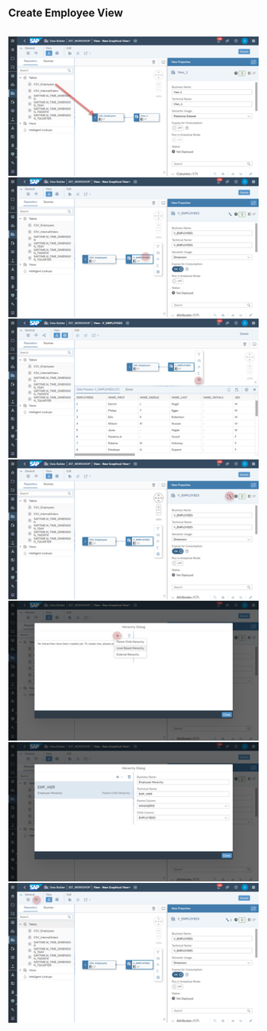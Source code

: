 ## Create Employee View

<br>![](/exercises/ex4/images/create_employee_dimension_02.png)
<br>![](/exercises/ex4/images/create_employee_dimension_03.png)
<br>![](/exercises/ex4/images/create_employee_dimension_10.png)
<br>![](/exercises/ex4/images/create_employee_dimension_04.png)
<br>![](/exercises/ex4/images/create_employee_dimension_05.png)
<br>![](/exercises/ex4/images/create_employee_dimension_06.png)
<br>![](/exercises/ex4/images/create_employee_dimension_08.png)
